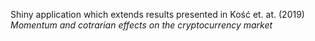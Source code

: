 Shiny application which extends results presented in Kość et. at. (2019) *Momentum and cotrarian effects on the cryptocurrency market*

